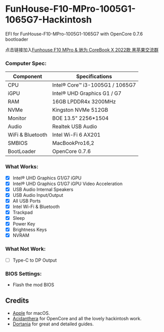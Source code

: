 # FunHouse-F10-MPro-1005G1-1065G7-Hackintosh
EFI for FunHouse-F10-MPro-1005G1-1065G7 with OpenCore 0.7.6 bootloader  

点击链接加入[Funhouse F10 MPro & 驰为 CoreBook X 2022款 黑苹果交流群](https://jq.qq.com/?_wv=1027&k=v9za1jFA)

### Computer Spec:

| Component        | Specifications                         |
| ---------------- | -------------------------------------- |
| CPU              | Intel® Core™ i3-1005G1 / 1065G7        |
| iGPU             | Intel® UHD Graphics G1 / G7            |
| RAM              | 16GB LPDDR4x 3200MHz                   |
| NVMe             | Kingston NVMe 512GB                    |
| Monitor          | BOE 13.5" 2256*1504                    |
| Audio            | Realtek USB Audio                      |
| WiFi & Bluetooth | Intel Wi-Fi 6 AX201                    |
| SMBIOS           | MacBookPro16,2                         |
| BootLoader       | OpenCore 0.7.6                         |

### What Works:

- [x] Intel® UHD Graphics G1/G7 iGPU
- [x] Intel® UHD Graphics G1/G7 iGPU Video Acceleration
- [x] USB Audio Internal Speakers
- [x] USB Audio Input/Output
- [x] All USB Ports
- [x] Intel Wi-Fi & Bluetooth
- [x] Trackpad
- [x] Sleep
- [x] Power Key
- [x] Brightness Keys
- [x] NVRAM

### What Not Work:

- [ ] Type-C to DP Output

### BIOS Settings:

* Flash the mod BIOS

## Credits

- [Apple](https://apple.com) for macOS.
- [Acidanthera](https://github.com/acidanthera) for OpenCore and all the lovely hackintosh work.
- [Dortania](https://github.com/dortania) for great and detailed guides.
